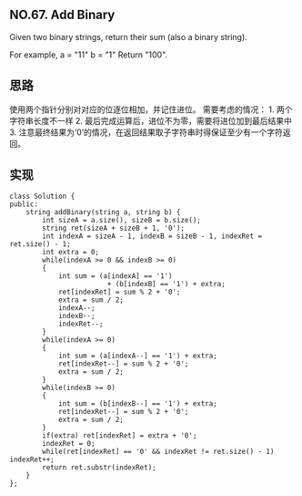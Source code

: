 ## NO.67. Add Binary

Given two binary strings, return their sum (also a binary string).

For example,
a = "11"
b = "1"
Return "100". 

## 思路
使用两个指针分别对对应的位逐位相加，并记住进位。
需要考虑的情况：
	1. 两个字符串长度不一样
	2. 最后完成运算后，进位不为零，需要将进位加到最后结果中
	3. 注意最终结果为‘0’的情况，在返回结果取子字符串时得保证至少有一个字符返回。

## 实现
```
class Solution {
public:
    string addBinary(string a, string b) {
        int sizeA = a.size(), sizeB = b.size();
        string ret(sizeA + sizeB + 1, '0');
        int indexA = sizeA - 1, indexB = sizeB - 1, indexRet = ret.size() - 1;
        int extra = 0;
        while(indexA >= 0 && indexB >= 0)
        {
            int sum = (a[indexA] == '1')
                        + (b[indexB] == '1') + extra;
            ret[indexRet] = sum % 2 + '0';
            extra = sum / 2;
            indexA--;
            indexB--;
            indexRet--;
        }
        while(indexA >= 0) 
        {
            int sum = (a[indexA--] == '1') + extra;
            ret[indexRet--] = sum % 2 + '0';
            extra = sum / 2;
        }
        while(indexB >= 0) 
        {
            int sum = (b[indexB--] == '1') + extra;
            ret[indexRet--] = sum % 2 + '0';
            extra = sum / 2;
        }
        if(extra) ret[indexRet] = extra + '0';
        indexRet = 0;
        while(ret[indexRet] == '0' && indexRet != ret.size() - 1) indexRet++;
        return ret.substr(indexRet);
    }
};
```